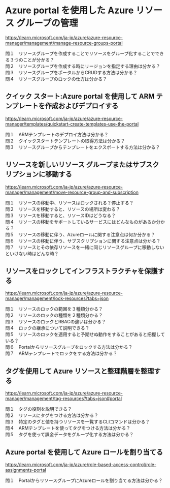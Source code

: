 # Azure portal を使用した Azure リソース グループの管理
https://learn.microsoft.com/ja-jp/azure/azure-resource-manager/management/manage-resource-groups-portal

問１　リソースグループを作成することでリソースをグループ化することでできる３つのことが分かる？  
問２　リソースグループを作成する時にリージョンを指定する理由は分かる？  
問３　リソースグループをポータルからCRUDする方法は分かる？  
問４　リソースグループのロックの仕方は分かる？

## クイック スタート:Azure portal を使用して ARM テンプレートを作成およびデプロイする
https://learn.microsoft.com/ja-jp/azure/azure-resource-manager/templates/quickstart-create-templates-use-the-portal

問１　ARMテンプレートのデプロイ方法は分かる？  
問２　クイックスタートテンプレートの取得方法は分かる？  
問３　リソースグループからテンプレートをエクスポートする方法は分かる？

## リソースを新しいリソース グループまたはサブスクリプションに移動する
https://learn.microsoft.com/ja-jp/azure/azure-resource-manager/management/move-resource-group-and-subscription

問１　リソースの移動中、リソースはロックされる？停止する？  
問２　リソースを移動すると、リソースの場所は変わる？  
問３　リソースを移動すると、リソースIDはどうなる？  
問４　リソースの移動をサポートしているサービスにはどんなものがあるか分かる？  
問５　リソースの移動に伴う、Azureロールに関する注意点は何か分かる？  
問６　リソースの移動に伴う、サブスクリプションに関する注意点は分かる？  
問７　リソースとその依存リソースを一緒に同じリソースグループに移動しないといけない時はどんな時？

## リソースをロックしてインフラストラクチャを保護する
https://learn.microsoft.com/ja-jp/azure/azure-resource-manager/management/lock-resources?tabs=json

問１　リソースのロックの範囲を３種類分かる？  
問２　リソースのロックの種類を２種類分かる？  
問３　リソースのロックとRBACの違いは分かる？  
問４　ロックの継承について説明できる？  
問５　リソースのロックを適用すると予期せぬ動作をすることがあると把握している？  
問６　Portalからリソースグループをロックする方法は分かる？  
問７　ARMテンプレートでロックをする方法は分かる？

## タグを使用して Azure リソースと整理階層を整理する
https://learn.microsoft.com/ja-jp/azure/azure-resource-manager/management/tag-resources?tabs=json#portal

問１　タグの役割を説明できる？  
問２　リソースにタグをつける方法は分かる？  
問３　特定のタグと値を持つリソースを一覧するCLIコマンドは分かる？  
問４　ARMテンプレートを使ってタグをつける方法は分かる？  
問５　タグを使って課金データをグループ化する方法は分かる？

## Azure portal を使用して Azure ロールを割り当てる
https://learn.microsoft.com/ja-jp/azure/role-based-access-control/role-assignments-portal

問１　PortalからリソースグループにAzureロールを割り当てる方法は分かる？

